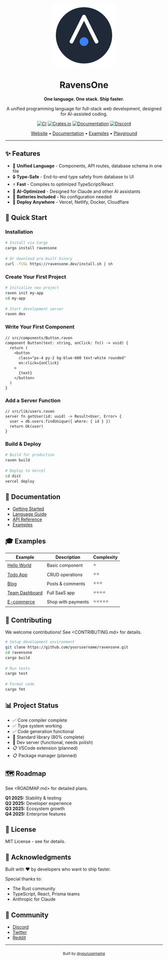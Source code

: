 <div align="center">
  <img src="docs/assets/logo.svg" width="200" alt="RavensOne Logo">
  
  # RavensOne
  
  **One language. One stack. Ship faster.**
  
  A unified programming language for full-stack web development,
  designed for AI-assisted coding.
  
  [![CI](https://github.com/yourusername/ravensone/workflows/CI/badge.svg)](https://github.com/yourusername/ravensone/actions)
  [![Crates.io](https://img.shields.io/crates/v/ravensone.svg)](https://crates.io/crates/ravensone)
  [![Documentation](https://img.shields.io/badge/docs-ravensone.dev-blue)](https://ravensone.dev)
  [![Discord](https://img.shields.io/discord/xxxxx)](https://discord.gg/ravensone)
  
  [Website](https://ravensone.dev) •
  [Documentation](https://ravensone.dev/docs) •
  [Examples](https://github.com/yourusername/ravensone/tree/main/examples) •
  [Playground](https://ravensone.dev/playground)
</div>

---

## ✨ Features

- 🎯 **Unified Language** - Components, API routes, database schema in one file
- 🔒 **Type-Safe** - End-to-end type safety from database to UI
- ⚡ **Fast** - Compiles to optimized TypeScript/React
- 🤖 **AI-Optimized** - Designed for Claude and other AI assistants
- 🎨 **Batteries Included** - No configuration needed
- 🚀 **Deploy Anywhere** - Vercel, Netlify, Docker, Cloudflare

## 🚀 Quick Start

### Installation

```bash
# Install via Cargo
cargo install ravensone

# Or download pre-built binary
curl -fsSL https://ravensone.dev/install.sh | sh
```

### Create Your First Project

```bash
# Initialize new project
raven init my-app
cd my-app

# Start development server
raven dev
```

### Write Your First Component

```raven
// src/components/Button.raven
component Button(text: string, onClick: fn() -> void) {
  return (
    <button 
      class="px-4 py-2 bg-blue-600 text-white rounded"
      on:click={onClick}
    >
      {text}
    </button>
  )
}
```

### Add a Server Function

```raven
// src/lib/users.raven
server fn getUser(id: uuid) -> Result<User, Error> {
  user = db.users.findUnique({ where: { id } })
  return Ok(user)
}
```

### Build & Deploy

```bash
# Build for production
raven build

# Deploy to Vercel
cd dist
vercel deploy
```

## 📖 Documentation

- [Getting Started](https://ravensone.dev/docs/getting-started)
- [Language Guide](https://ravensone.dev/docs/language)
- [API Reference](https://ravensone.dev/docs/api)
- [Examples](https://github.com/yourusername/ravensone/tree/main/examples)

## 🎓 Examples

|Example                                     |Description       |Complexity|
|--------------------------------------------|------------------|----------|
|[Hello World](examples/01-hello-world)      |Basic component   |⭐         |
|[Todo App](examples/02-todo-app)            |CRUD operations   |⭐⭐        |
|[Blog](examples/03-blog)                    |Posts & comments  |⭐⭐⭐       |
|[Team Dashboard](examples/04-team-dashboard)|Full SaaS app     |⭐⭐⭐⭐      |
|[E-commerce](examples/05-ecommerce)         |Shop with payments|⭐⭐⭐⭐⭐     |

## 🤝 Contributing

We welcome contributions! See <CONTRIBUTING.md> for details.

```bash
# Setup development environment
git clone https://github.com/yourusername/ravensone.git
cd ravensone
cargo build

# Run tests
cargo test

# Format code
cargo fmt
```

## 📊 Project Status

- ✅ Core compiler complete
- ✅ Type system working
- ✅ Code generation functional
- 🚧 Standard library (80% complete)
- 🚧 Dev server (functional, needs polish)
- 📋 VSCode extension (planned)
- 📋 Package manager (planned)

## 🗺️ Roadmap

See <ROADMAP.md> for detailed plans.

**Q1 2025:** Stability & testing  
**Q2 2025:** Developer experience  
**Q3 2025:** Ecosystem growth  
**Q4 2025:** Enterprise features

## 📜 License

MIT License - see <LICENSE> for details.

## 🙏 Acknowledgments

Built with ❤️ by developers who want to ship faster.

Special thanks to:

- The Rust community
- TypeScript, React, Prisma teams
- Anthropic for Claude

## 💬 Community

- [Discord](https://discord.gg/ravensone)
- [Twitter](https://twitter.com/ravensone)
- [Reddit](https://reddit.com/r/ravensone)

-----

<div align="center">
  <sub>Built by <a href="https://github.com/yourusername">@yourusername</a></sub>
</div>
